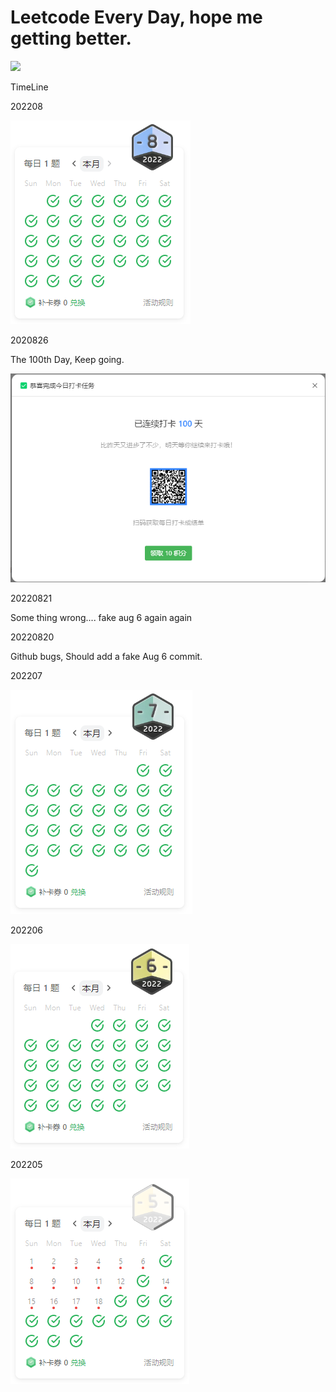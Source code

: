 # Leetcode Every Day, hope me getting better.

![](https://img.shields.io/github/last-commit/cary-hu/Leetcode-Every-Day?color=%23FFA116&label=Last%20Coding&logo=LeetCode&style=for-the-badge)

TimeLine

202208

![](./static/full_202208.png)

2020826

The 100th Day, Keep going.

![](./static/100.png)

20220821

Some thing wrong.... fake aug 6 again again

20220820

Github bugs, Should add a fake Aug 6 commit.

202207

![](./static/full_202207.png)

202206

![](./static/full_202206.png)

202205

![](./static/half_202205.png)
